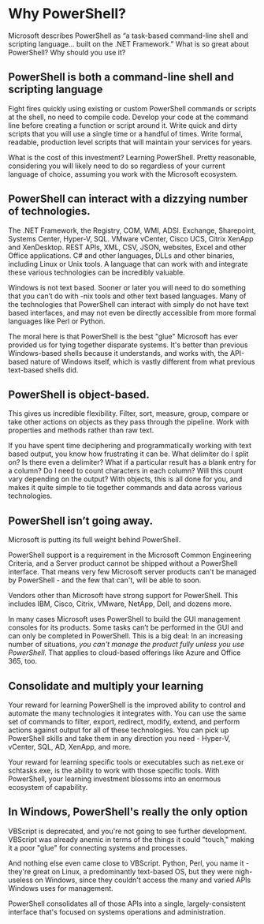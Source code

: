 # Why PowerShell?

Microsoft describes PowerShell as “a task-based command-line shell and scripting language… built on the .NET Framework.” What is so great about PowerShell? Why should you use it?

## PowerShell is both a command-line shell and scripting language

Fight fires quickly using existing or custom PowerShell commands or scripts at the shell, no need to compile code. Develop your code at the command line before creating a function or script around it. Write quick and dirty scripts that you will use a single time or a handful of times. Write formal, readable, production level scripts that will maintain your services for years.

What is the cost of this investment? Learning PowerShell. Pretty reasonable, considering you will likely need to do so regardless of your current language of choice, assuming you work with the Microsoft ecosystem.

## PowerShell can interact with a dizzying number of technologies.

The .NET Framework, the Registry, COM, WMI, ADSI. Exchange, Sharepoint, Systems Center, Hyper-V, SQL. VMware vCenter, Cisco UCS, Citrix XenApp and XenDesktop. REST APIs, XML, CSV, JSON, websites, Excel and other Office applications. C# and other languages, DLLs and other binaries, including Linux or Unix tools. A language that can work with and integrate these various technologies can be incredibly valuable.

Windows is not text based. Sooner or later you will need to do something that you can’t do with -nix tools and other text based languages. Many of the technologies that PowerShell can interact with simply do not have text based interfaces, and may not even be directly accessible from more formal languages like Perl or Python.

The moral here is that PowerShell is the best "glue" Microsoft has ever provided us for tying together disparate systems. It's better than previous Windows-based shells because it understands, and works with, the API-based nature of Windows itself, which is vastly different from what previous text-based shells did.

## PowerShell is object-based.
This gives us incredible flexibility. Filter, sort, measure, group, compare or take other actions on objects as they pass through the pipeline. Work with properties and methods rather than raw text.

If you have spent time deciphering and programmatically working with text based output, you know how frustrating it can be. What delimiter do I split on? Is there even a delimiter? What if a particular result has a blank entry for a column? Do I need to count characters in each column? Will this count vary depending on the output? With objects, this is all done for you, and makes it quite simple to tie together commands and data across various technologies.

## PowerShell isn’t going away.
Microsoft is putting its full weight behind PowerShell.

PowerShell support is a requirement in the Microsoft Common Engineering Criteria, and a Server product cannot be shipped without a PowerShell interface. That means very few Microsoft server products can't be managed by PowerShell - and the few that can't, will be able to soon.

Vendors other than Microsoft have strong support for PowerShell. This includes IBM, Cisco, Citrix, VMware, NetApp, Dell, and dozens more.

In many cases Microsoft uses PowerShell to build the GUI management consoles for its products. Some tasks can’t be performed in the GUI and can only be completed in PowerShell. This is a big deal: In an increasing number of situations, _you can't manage the product fully unless you use PowerShell._ That applies to cloud-based offerings like Azure and Office 365, too.

## Consolidate and multiply your learning

Your reward for learning PowerShell is the improved ability to control and automate the many technologies it integrates with. You can use the same set of commands to filter, export, redirect, modify, extend, and perform actions against output for all of these technologies. You can pick up  PowerShell skills and take them in any direction you need - Hyper-V, vCenter, SQL, AD, XenApp, and more.

Your reward for learning specific tools or executables such as net.exe or schtasks.exe, is the ability to work with those specific tools. With PowerShell, your learning investment blossoms into an enormous ecosystem of capability.

## In Windows, PowerShell's really the only option
VBScript is deprecated, and you're not going to see further development. VBScript was already anemic in terms of the things it could "touch," making it a poor "glue" for connecting systems and processes.

And nothing else even came close to VBScript. Python, Perl, you name it - they're great on Linux, a predominantly text-based OS, but they were nigh-useless on Windows, since they couldn't access the many and varied APIs Windows uses for management.

PowerShell consolidates all of those APIs into a single, largely-consistent interface that's focused on systems operations and administration.

